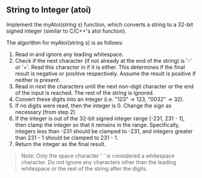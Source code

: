 ## String to Integer (atoi)

Implement the myAtoi(string s) function, which converts a string to a 32-bit signed integer (similar to C/C++'s atoi function).

The algorithm for myAtoi(string s) is as follows:

1. Read in and ignore any leading whitespace. 
2. Check if the next character (if not already at the end of the string) is '-' or '+'. Read this character in if it is either. 
This determines if the final result is negative or positive respectively. Assume the result is positive if neither is present.
3. Read in next the characters until the next non-digit character or the end of the input is reached. The rest of the string is ignored.
4. Convert these digits into an integer (i.e. "123" -> 123, "0032" -> 32).
  1. If no digits were read, then the integer is 0. Change the sign as necessary (from step 2).
  2. If the integer is out of the 32-bit signed integer range [-231, 231 - 1], then clamp the integer so that it remains in the range. 
Specifically, integers less than -231 should be clamped to -231, and integers greater than 231 - 1 should be clamped to 231 - 1.
6. Return the integer as the final result.


> Note:
> Only the space character ' ' is considered a whitespace character.
> Do not ignore any characters other than the leading whitespace or the rest of the string after the digits.
